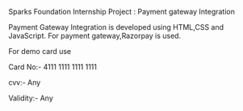 Sparks Foundation Internship Project : Payment gateway Integration

Payment Gateway Integration is developed using HTML,CSS and JavaScript. 
For payment gateway,Razorpay is used.

For demo card use

Card No:- 4111 1111 1111 1111

cvv:- Any

Validity:- Any

